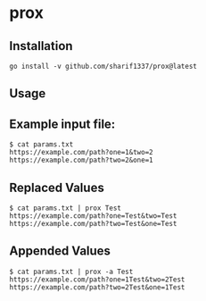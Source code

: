 # prox
## Installation
```
go install -v github.com/sharif1337/prox@latest
```
## Usage
## Example input file:
```
$ cat params.txt
https://example.com/path?one=1&two=2
https://example.com/path?two=2&one=1
```
## Replaced Values
```
$ cat params.txt | prox Test
https://example.com/path?one=Test&two=Test
https://example.com/path?two=Test&one=Test
```
## Appended Values
```
$ cat params.txt | prox -a Test
https://example.com/path?one=1Test&two=2Test
https://example.com/path?two=2Test&one=1Test
```
